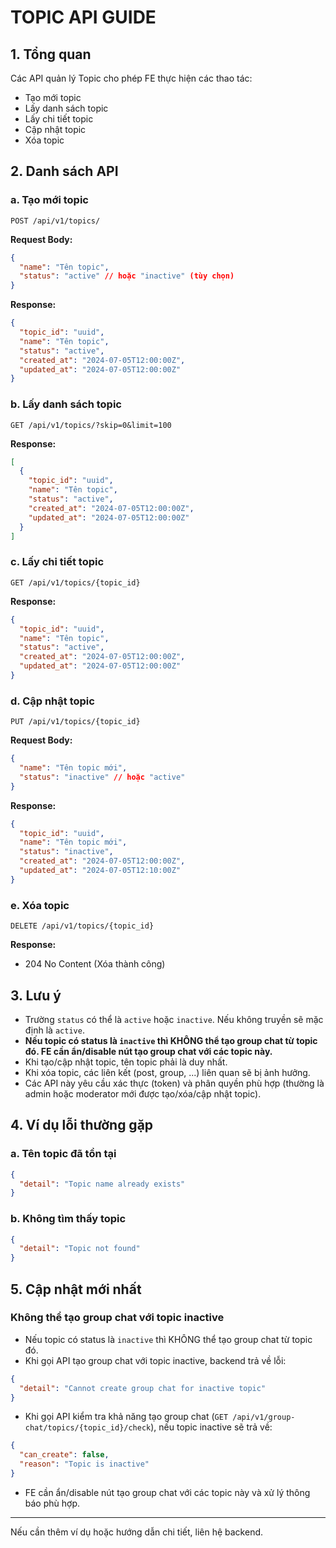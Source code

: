 # TOPIC API GUIDE

## 1. Tổng quan

Các API quản lý Topic cho phép FE thực hiện các thao tác:

- Tạo mới topic
- Lấy danh sách topic
- Lấy chi tiết topic
- Cập nhật topic
- Xóa topic

## 2. Danh sách API

### a. Tạo mới topic

```
POST /api/v1/topics/
```

**Request Body:**

```json
{
  "name": "Tên topic",
  "status": "active" // hoặc "inactive" (tùy chọn)
}
```

**Response:**

```json
{
  "topic_id": "uuid",
  "name": "Tên topic",
  "status": "active",
  "created_at": "2024-07-05T12:00:00Z",
  "updated_at": "2024-07-05T12:00:00Z"
}
```

### b. Lấy danh sách topic

```
GET /api/v1/topics/?skip=0&limit=100
```

**Response:**

```json
[
  {
    "topic_id": "uuid",
    "name": "Tên topic",
    "status": "active",
    "created_at": "2024-07-05T12:00:00Z",
    "updated_at": "2024-07-05T12:00:00Z"
  }
]
```

### c. Lấy chi tiết topic

```
GET /api/v1/topics/{topic_id}
```

**Response:**

```json
{
  "topic_id": "uuid",
  "name": "Tên topic",
  "status": "active",
  "created_at": "2024-07-05T12:00:00Z",
  "updated_at": "2024-07-05T12:00:00Z"
}
```

### d. Cập nhật topic

```
PUT /api/v1/topics/{topic_id}
```

**Request Body:**

```json
{
  "name": "Tên topic mới",
  "status": "inactive" // hoặc "active"
}
```

**Response:**

```json
{
  "topic_id": "uuid",
  "name": "Tên topic mới",
  "status": "inactive",
  "created_at": "2024-07-05T12:00:00Z",
  "updated_at": "2024-07-05T12:10:00Z"
}
```

### e. Xóa topic

```
DELETE /api/v1/topics/{topic_id}
```

**Response:**

- 204 No Content (Xóa thành công)

## 3. Lưu ý

- Trường `status` có thể là `active` hoặc `inactive`. Nếu không truyền sẽ mặc định là `active`.
- **Nếu topic có status là `inactive` thì KHÔNG thể tạo group chat từ topic đó. FE cần ẩn/disable nút tạo group chat với các topic này.**
- Khi tạo/cập nhật topic, tên topic phải là duy nhất.
- Khi xóa topic, các liên kết (post, group, ...) liên quan sẽ bị ảnh hưởng.
- Các API này yêu cầu xác thực (token) và phân quyền phù hợp (thường là admin hoặc moderator mới được tạo/xóa/cập nhật topic).

## 4. Ví dụ lỗi thường gặp

### a. Tên topic đã tồn tại

```json
{
  "detail": "Topic name already exists"
}
```

### b. Không tìm thấy topic

```json
{
  "detail": "Topic not found"
}
```

## 5. Cập nhật mới nhất

### Không thể tạo group chat với topic inactive

- Nếu topic có status là `inactive` thì KHÔNG thể tạo group chat từ topic đó.
- Khi gọi API tạo group chat với topic inactive, backend trả về lỗi:

```json
{
  "detail": "Cannot create group chat for inactive topic"
}
```

- Khi gọi API kiểm tra khả năng tạo group chat (`GET /api/v1/group-chat/topics/{topic_id}/check`), nếu topic inactive sẽ trả về:

```json
{
  "can_create": false,
  "reason": "Topic is inactive"
}
```

- FE cần ẩn/disable nút tạo group chat với các topic này và xử lý thông báo phù hợp.

---

Nếu cần thêm ví dụ hoặc hướng dẫn chi tiết, liên hệ backend.
